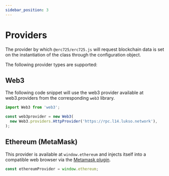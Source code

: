 ```yaml
---
sidebar_position: 3
---
```


# Providers

The provider by which `@erc725/erc725.js` will request blockchain data is set on
the instantiation of the class through the configuration object.

The following provider types are supported:

## Web3

The following code snippet will use the web3 provider available at web3.providers from the corresponding `web3` library.

```javascript
import Web3 from 'web3';

const web3provider = new Web3(
  new Web3.providers.HttpProvider('https://rpc.l14.lukso.network'),
);
```

## Ethereum (MetaMask)

This provider is available at `window.ethereum` and injects itself into a compatible web browser via the [Metamask plugin](https://metamask.io/).

```javascript
const ethereumProvider = window.ethereum;
```
